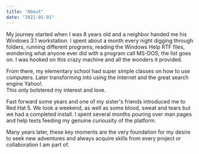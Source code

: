```yaml
---
title: "About"
date: "2021-01-01"
---
```


My journey started when I was 8 years old and a neighbor handed me his Windows
3.1 workstation.  I spent about a month every night digging through folders, running
different programs, reading the Windows Help RTF files, wondering what anyone ever did
with a program call MS-DOS, the list goes on.  I was hooked on this crazy machine and
all the wonders it provided.

From there, my elementary school had super simple classes on how to use computers.
Later transforming into using the internet and the great search engine Yahoo!.  
This only bolstered my interest and love.

Fast forward some years and one of my sister's friends introduced me to Red Hat 5.
We took a weekend, as well as some blood, sweat and tears but we had a completed install.
I spent several months pouring over man pages and help texts feeding my genuine 
curiousity of the platform.

Many years later, these key moments are the very foundation for my desire to seek 
new adventures and always acquire skills from every project or collaboration I am part of.


